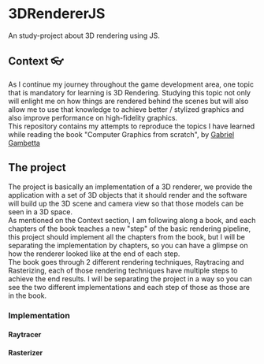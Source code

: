 # 3DRendererJS
An study-project about 3D rendering using JS.

## Context :eyeglasses:
As I continue my journey throughout the game development area, one topic that is mandatory for learning is 3D Rendering. Studying this topic not only will enlight me on how things are rendered behind the scenes but will also allow me to use that knowledge to achieve better / stylized graphics and also improve performance on high-fidelity graphics.<br>
This repository contains my attempts to reproduce the topics I have learned while reading the book "Computer Graphics from scratch", by [Gabriel Gambetta](https://gabrielgambetta.com/)

## The project 
The project is basically an implementation of a 3D renderer, we provide the application with a set of 3D objects that it should render and the software will build up the 3D scene and camera view so that those models can be seen in a 3D space. <br>
As mentioned on the Context section, I am following along a book, and each chapters of the book teaches a new "step" of the basic rendering pipeline, this project should implement all the chapters from the book, but I will be separating the implementation by chapters, so you can have a glimpse on how the renderer looked like at the end of each step. <br>
The book goes through 2 different rendering techniques, Raytracing and Rasterizing, each of those rendering techniques have multiple steps to achieve the end results. I will be separating the project in a way so you can see the two different implementations and each step of those as those are in the book.
### Implementation 
#### Raytracer

#### Rasterizer